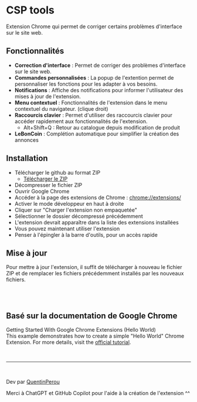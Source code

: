 # CSP tools

Extension Chrome qui permet de corriger certains problèmes d'interface sur le site web.

## Fonctionnalités
- **Correction d'interface** : Permet de corriger des problèmes d'interface sur le site web.
- **Commandes personnalisées** : La popup de l'extention permet de personnaliser les fonctions pour les adapter à vos besoins.
- **Notifications** : Affiche des notifications pour informer l'utilisateur des mises à jour de l'extension.
- **Menu contextuel** : Fonctionnalités de l'extension dans le menu contextuel du navigateur. (clique droit)
- **Raccourcis clavier** : Permet d'utiliser des raccourcis clavier pour accéder rapidement aux fonctionnalités de l'extension.
    - Alt+Shift+Q : Retour au catalogue depuis modification de produit
- **LeBonCoin** : Complétion automatique pour simplifier la création des annonces


## Installation

- Télécharger le github au format ZIP 
    - [Télécharger le ZIP](https://github.com/ConceptStorePhoto/chrome-extensions-CSP-tools/archive/refs/heads/main.zip)
- Décompresser le fichier ZIP
- Ouvrir Google Chrome
- Accéder à la page des extensions de Chrome : [chrome://extensions/](chrome://extensions/)
- Activer le mode développeur en haut à droite
- Cliquer sur "Charger l'extension non empaquetée"
- Sélectionner le dossier décompressé précédemment
- L'extension devrait apparaître dans la liste des extensions installées
- Vous pouvez maintenant utiliser l'extension
- Penser à l'épingler à la barre d'outils, pour un accès rapide  


## Mise à jour
Pour mettre à jour l'extension, il suffit de télécharger à nouveau le fichier ZIP et de remplacer les fichiers précédemment installés par les nouveaux fichiers.


<br>
<br>


## Basé sur la documentation de Google Chrome

Getting Started With Google Chrome Extensions (Hello World)  
This example demonstrates how to create a simple "Hello World" Chrome Extension.
For more details, visit the [official tutorial](https://developer.chrome.com/docs/extensions/get-started/tutorial/hello-world).

<br> 

----
<br>

Dev par [QuentinPerou](https://github.com/quentinperou)  

Merci à ChatGPT et GitHub Copilot pour l'aide à la création de l'extension ^^
